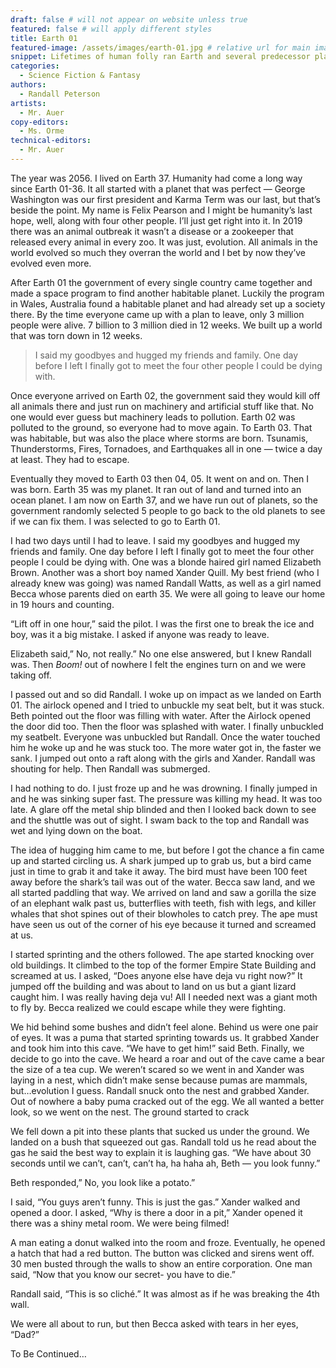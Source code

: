 ```yaml
---
draft: false # will not appear on website unless true
featured: false # will apply different styles
title: Earth 01
featured-image: /assets/images/earth-01.jpg # relative url for main image must begin with "/"
snippet: Lifetimes of human folly ran Earth and several predecessor planets to exhaustion. It is up to sanguine Felix Pearson and his select crew of explorers to revisit and if possible, resettle Earth 01. Prepared to find pollution, disease, and animal mutants from evolutions gone terribly wrong, they embark, but nothing could have prepared them for what they actually find on Earth 01.
categories:
  - Science Fiction & Fantasy
authors:
  - Randall Peterson
artists:
  - Mr. Auer
copy-editors:
  - Ms. Orme
technical-editors:
  - Mr. Auer
---
```

The year was 2056. I lived on Earth 37. Humanity had come a long way since Earth 01-36. It all started with a planet that was perfect — George Washington was our first president and Karma Term was our last, but that’s beside the point. My name is Felix Pearson and I might be humanity’s last hope, well, along with four other people. I’ll just get right into it. In 2019 there was an animal outbreak it wasn’t a disease or a zookeeper that released every animal in every zoo. It was just, evolution. All animals in the world evolved so much they overran the world and I bet by now they’ve evolved even more.

After Earth 01 the government of every single country came together and made a space program to find another habitable planet. Luckily the program in Wales, Australia found a habitable planet and had already set up a society there. By the time everyone came up with a plan to leave, only 3 million people were alive. 7 billion to 3 million died in 12 weeks. We built up a world that was torn down in 12 weeks.

> I said my goodbyes and hugged my friends and family. One day before I left I finally got to meet the four other people I could be dying with.

Once everyone arrived on Earth 02, the government said they would kill off all animals there and just run on machinery and artificial stuff like that. No one would ever guess but machinery leads to pollution. Earth 02 was polluted to the ground, so everyone had to move again. To Earth 03. That was habitable, but was also the place where storms are born. Tsunamis, Thunderstorms, Fires, Tornadoes, and Earthquakes all in one — twice a day at least. They had to escape.

Eventually they moved to Earth 03 then 04, 05. It went on and on. Then I was born. Earth 35 was my planet. It ran out of land and turned into an ocean planet. I am now on Earth 37, and we have run out of planets, so the government randomly selected 5 people to go back to the old planets to see if we can fix them. I was selected to go to Earth 01.

I had two days until I had to leave. I said my goodbyes and hugged my friends and family. One day before I left I finally got to meet the four other people I could be dying with. One was a blonde haired girl named Elizabeth Brown. Another was a short boy named Xander Quill. My best friend (who I already knew was going) was named Randall Watts, as well as a girl named Becca whose parents died on earth 35. We were all going to leave our home in 19 hours and counting.

“Lift off in one hour,” said the pilot. I was the first one to break the ice and boy, was it a big mistake. I asked if anyone was ready to leave.

Elizabeth said,” No, not really.” No one else answered, but I knew Randall was. Then *Boom!* out of nowhere I felt the engines turn on and we were taking off.

I passed out and so did Randall. I woke up on impact as we landed on Earth 01. The airlock opened and I tried to unbuckle my seat belt, but it was stuck. Beth pointed out the floor was filling with water. After the Airlock opened the door did too. Then the floor was splashed with water. I finally unbuckled my seatbelt. Everyone was unbuckled but Randall. Once the water touched him he woke up and he was stuck too. The more water got in, the faster we sank. I jumped out onto a raft along with the girls and Xander. Randall was shouting for help. Then Randall was submerged.

I had nothing to do. I just froze up and he was drowning. I finally jumped in and he was sinking super fast. The pressure was killing my head. It was too late. A glare off the metal ship blinded and then I looked back down to see and the shuttle was out of sight. I swam back to the top and Randall was wet and lying down on the boat.

The idea of hugging him came to me, but before I got the chance a fin came up and started circling us. A shark jumped up to grab us, but a bird came just in time to grab it and take it away. The bird must have been 100 feet away before the shark’s tail was out of the water. Becca saw land, and we all started paddling that way. We arrived on land and saw a gorilla the size of an elephant walk past us, butterflies with teeth, fish with legs, and killer whales that shot spines out of their blowholes to catch prey. The ape must have seen us out of the corner of his eye because it turned and screamed at us.

I started sprinting and the others followed. The ape started knocking over old buildings. It climbed to the top of the former Empire State Building and screamed at us. I asked, “Does anyone else have deja vu right now?” It jumped off the building and was about to land on us but a giant lizard caught him. I was really having deja vu! All I needed next was a giant moth to fly by. Becca realized we could escape while they were fighting.

We hid behind some bushes and didn’t feel alone. Behind us were one pair of eyes. It was a puma that started sprinting towards us. It grabbed Xander and took him into this cave. “We have to get him!” said Beth. Finally, we decide to go into the cave. We heard a roar and out of the cave came a bear the size of a tea cup. We weren’t scared so we went in and Xander was laying in a nest, which didn’t make sense because pumas are mammals, but…evolution I guess. Randall snuck onto the nest and grabbed Xander. Out of nowhere a baby puma cracked out of the egg. We all wanted a better look, so we went on the nest. The ground started to crack

We fell down a pit into these plants that sucked us under the ground. We landed on a bush that squeezed out gas. Randall told us he read about the gas he said the best way to explain it is laughing gas. “We have about 30 seconds until we can’t, can’t, can’t ha, ha haha ah, Beth — you look funny.”

Beth responded,” No, you look like a potato.”

I said, “You guys aren’t funny. This is just the gas.” Xander walked and opened a door. I asked, “Why is there a door in a pit,” Xander opened it there was a shiny metal room. We were being filmed!

A man eating a donut walked into the room and froze. Eventually, he opened a hatch that had a red button. The button was clicked and sirens went off. 30 men busted through the walls to show an entire corporation. One man said, “Now that you know our secret- you have to die.”

Randall said, “This is so cliché.” It was almost as if he was breaking the 4th wall.

We were all about to run, but then Becca asked with tears in her eyes, “Dad?”

To Be Continued…
